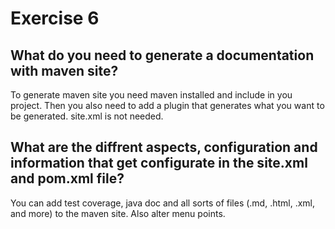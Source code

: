 # Exercise 6

## What do you need to generate a documentation with maven site?
To generate maven site you need maven installed and include in you project.
Then you also need to add a plugin that generates what you want to be generated.
site.xml is not needed.

## What are the diffrent aspects, configuration and information that get configurate in the site.xml and pom.xml file?

You can add test coverage, java doc and all sorts of files (.md, .html, .xml, and more) to the maven site.
Also alter menu points.